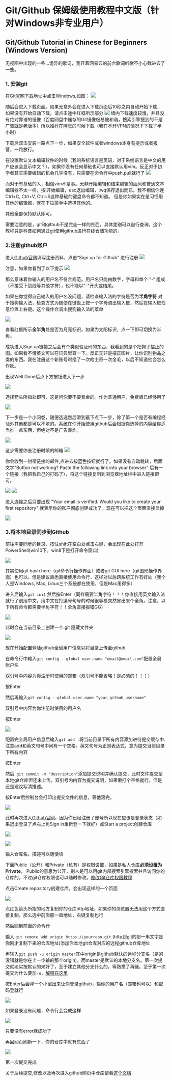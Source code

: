 # Git/Github 保姆级使用教程中文版（针对Windows非专业用户）
## Git/Github Tutorial in Chinese for Beginners (Windows Version)

无视图中出现的一些...诡异的歌词，我开着网易云的前台歌词听歌不小心截进去了一些。

### 1. 安装git

在[Git官网下载地址](https://git-scm.com/downloads)中点击Windows,如图：
![](https://github.com/610yilingliu/git-tutorial/blob/master/pics/pic1.png)

随后会进入下载页面。如果无意外会在进入下载页面后10秒之内自动开始下载，如果没有开始自动下载，请点击途中红框所示部分
![](https://github.com/610yilingliu/git-tutorial/blob/master/pics/pic2.png)
墙内下载速度较慢，并且没有绝对靠谱的镜像（百度网盘中储存的Git镜像极易被和谐，搜索引擎搜到的不是广告就是老版本）所以推荐在睡觉的时候下载（我在不开VPN的情况下下载了半小时）

下载后双击安装一路点下一步，如果安全软件或者windows本身有提示或者报警，一路放行。

在设置默认文本编辑软件的时候（我的系统语言是英语，对于系统语言是中文的用户应该会显示中文？），如果你没有任何基础也可以直接默认用vim。反正对于初学者其实需要编辑的机会几乎没有，只需要在命令行中push,pull就行了
![](https://github.com/610yilingliu/git-tutorial/blob/master/pics/pic3.png)

而对于有基础的人，相信vim不是事。无非开始编辑和结束编辑的画风和普通文本编辑器不太一样，按I开始编辑，esc退出编辑，:wq保存退出而已。我不相信你连Ctrl+C, Ctrl+V, Ctrl+S这种基础的键盘命令都不知道。 但是你如果实在是习惯用其他的编辑器，就在下拉菜单中选择其他的。

其他全部保持默认即可。

需要注意的是，git和github不是完全一样的东西，具体差别可以自行查询。这个教程只是科普如何通过git使用github进行在线仓储功能的。

### 2.注册github账户

进入[Github官网](https://github.com/)填写注册资料，点击“Sign up for Github" 进行注册
![](https://github.com/610yilingliu/git-tutorial/blob/master/pics/pic4.png)

注意，如果你看到了以下提示
![](https://github.com/610yilingliu/git-tutorial/blob/master/pics/pic5.png)

那么意味着你输入的用户名不符合规范。用户名只能由数字，字母和单个 "-“ 组成（不接受下划线等其他字符），也不能以"-"开头或结尾。

如果在你觉得自己输入的用户名没问题，请检查输入法的字符是否为**半角字符**
对于搜狗输入法，检查方式为随便在键盘上按一个字母调出输入框，然后在输入框任意位置上右键。这个操作会调出搜狗输入法的菜单

![](https://github.com/610yilingliu/git-tutorial/blob/master/pics/pic6.png)

查看红框所示**全半角**处是否为月亮标识。如果为太阳标识，点一下即可切换为半角。

成功进入Sign up链接之后会有个类似验证码的东西，我看到的是个把狗子摆正的图。如果看不懂英文可以在词典里查一下。反正无非是摆正图片，让你识别物品之类的东西。我在注册这个新账号时摆了一次哈士奇一次金毛，以后不知道他会怎么作妖。

出现Well Done后点下方按钮进入下一步

![](https://github.com/610yilingliu/git-tutorial/blob/master/pics/pic7.png)

选择箭头所指处即可，这是问你要不要氪金的。作为普通用户，免费版已经够用了

![](https://github.com/610yilingliu/git-tutorial/blob/master/pics/pic8.png)

下一步是一个小问卷，随便选选然后滑到最下点下一步，除了第一个是否有编程经验外其他都是可以不填的。系统在你开始使用github后会根据你选择的内容给你适当推一点东西，但绝对不是广告轰炸。

![](https://github.com/610yilingliu/git-tutorial/blob/master/pics/pic9.png)

这步需要你去注册时填的邮箱
![](https://github.com/610yilingliu/git-tutorial/blob/master/pics/pic10.png)

你会收到一封带链接的邮件,点进去按蓝色按钮就行了。如果没有自动跳转，后面文字"Button not working? Paste the following link into your browser" 后有一个链接（我把我自己的打码了），将这个链接复制到浏览器地址栏中进入链接即可。

![](https://github.com/610yilingliu/git-tutorial/blob/master/pics/pic11.png)
![](https://github.com/610yilingliu/git-tutorial/blob/master/pics/pic12.pngg)

进入连接之后只要出现 "Your email is verified. Would you like to create your first repository" 就表示你的账户彻底创建成功了。现在可以把这个页面直接叉掉

![](https://github.com/610yilingliu/git-tutorial/blob/master/pics/pic13.png)


### 3.将本地目录同步到Github

前往需要同步的目录，按住shift在空白处点击右键，会出现在此处打开PowerShell(win10下。win8下是打开命令窗口)

![](https://github.com/610yilingliu/git-tutorial/blob/master/pics/pic14.png)

其实使用git bash here（git命令行操作界面）或者git GUI here（git图形操作界面）也可以。但是建议熟悉直接使用命令行，这样对以后跨系统工作有好处（我个人是Windows, Mac, Linux三个系统都在使用，但是Mac用得多）

进入后输入```git init``` 然后按Enter（同样需要半角字符！！！你直接用英文输入法就行了别用中文，用中文在打逗号句号的时候很容易突然冒出来个全角。注意，以下所有命令都需要半角字符！！全角直接报错GG）

![](https://github.com/610yilingliu/git-tutorial/blob/master/pics/pic15.png)

此时会在当前目录上创建一个.git 隐藏文件夹

![](https://github.com/610yilingliu/git-tutorial/blob/master/pics/pic16.png)

现在开始配置登陆github全局用户信息以将目录上传至github

在命令行中输入``` git config --global user.name "email@email.com" ```配置全局账户名

双引号中内容为你注册时使用的邮箱（双引号不能省略！是必须的！！！）

按Enter

然后再输入``` git config --global user.name "your_github_username" ```

双引号中内容为你注册时使用的用户名

按Enter

![](https://github.com/610yilingliu/git-tutorial/blob/master/pics/pic17.png)

配置完全局用户信息后输入```git add .```将当前目录下所有内容添加进待提交缓存中.注意add和英文句号中间有一个空格。英文句号为正则表达式，意为提交当前目录下所有内容

按Enter

然后``` git commit -m "description"```添加提交说明并确认提交，此时文件提交至本地git仓库但还未上传。双引号内内容为提交说明，如果懒打个空格就行。但是还是建议写清描述。

按Enter后控制台会打印出提交文件的信息，等他滚完。

![](https://github.com/610yilingliu/git-tutorial/blob/master/pics/pic18.png)

此时再次进入[Github官网](https://github.com/)，因为你已经注册了账号所以现在应该是登录状态（如果退出登录了点右上角Sign in重新登一下就好）点Start a project创建仓库

![](https://github.com/610yilingliu/git-tutorial/blob/master/pics/pic19.png)

![](https://github.com/610yilingliu/git-tutorial/blob/master/pics/pic20.png)

输入仓库名。描述可以随便填

下面Public（公开）和Private（私有）是权限设置，如果是私人仓库**必须设置为Private**， Public的意思为公开，别人是可以用git内部搜索引擎搜索并且访问你的仓库的。不过git仓库权限也可以随时修改。[修改Git仓库权限教程](https://github.com/610yilingliu/git-tutorial/blob/master/zh_CN/change_permission.md)

点击Create repository创建仓库，会出现这样的一个页面

![](https://github.com/610yilingliu/git-tutorial/blob/master/pics/pic21.png)

点红色箭头所指的地方复制你的仓库http地址，如果你的浏览器无法用这个方式直接复制，那么选中前面那一串地址，右键复制也行

然后回到前面的命令行

输入 ```git remote add origin https://yourrepo.git``` (http到git的那一串文字是你刚才复制下来的仓库地址)添加你本地git仓库对应的远程github仓库地址

再输入```git push -u origin master```其中origin是github默认的远程分支名（是的没错就是你在上一步输的那个origin)，而master是默认的本地分支名。第一次提交就老实按默认的来好了，至于建立其他分支什么的，等熟悉了再骚。至于第一次提交为什么要加```-u```，[解释在这里](https://stackoverflow.com/questions/5697750/what-exactly-does-the-u-do-git-push-u-origin-master-vs-git-push-origin-ma)

按Enter后会弹一个小窗出来让你登录github，输你的用户名（邮箱也可以）和密码登就行

![](https://github.com/610yilingliu/git-tutorial/blob/master/pics/pic22.png)

如果登录没有问题，命令行会变成这样

![](https://github.com/610yilingliu/git-tutorial/blob/master/pics/pic23.png)

只要没有error就成功了

再回网页刷新一下，你的仓库中就有东西了

![](https://github.com/610yilingliu/git-tutorial/blob/master/pics/pic24.png)

第一次提交完成

关于后续提交,修改以及再次进入github网页中仓库请看[这个文档](https://github.com/610yilingliu/git-tutorial/blob/master/zh_CN/futurecommit.md)